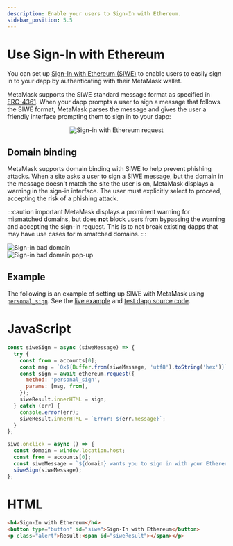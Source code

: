 ```yaml
---
description: Enable your users to Sign-In with Ethereum.
sidebar_position: 5.5
---
```


# Use Sign-In with Ethereum

You can set up [Sign-In with Ethereum (SIWE)](https://docs.login.xyz/) to enable users to easily 
sign in to your dapp by authenticating with their MetaMask wallet.

MetaMask supports the SIWE standard message format as specified in [ERC-4361](https://eips.ethereum.org/EIPS/eip-4361).
When your dapp prompts a user to sign a message that follows the SIWE format,
MetaMask parses the message and gives the user a friendly interface prompting them to sign in to
your dapp:

<p align="center">
    <img src={require("../assets/siwe.png").default} alt="Sign-in with Ethereum request" style={{border: '1px solid black'}} />
</p>

## Domain binding

MetaMask supports domain binding with SIWE to help prevent phishing attacks.
When a site asks a user to sign a SIWE message, but the domain in the message doesn't match the site
the user is on, MetaMask displays a warning in the sign-in interface.
The user must explicitly select to proceed, accepting the risk of a phishing attack.

:::caution important
MetaMask displays a prominent warning for mismatched domains, but does **not** block users from
bypassing the warning and accepting the sign-in request.
This is to not break existing dapps that may have use cases for mismatched domains.
:::

<div class="row">
    <div class="column">
        <img src={require("../assets/siwe-bad-domain.png").default} alt="Sign-in bad domain" style={{border: '1px solid black'}} />
    </div>
    <div class="column">
        <img src={require("../assets/siwe-bad-domain-2.png").default} alt="Sign-in bad domain pop-up" style={{border: '1px solid black'}} />
    </div>
</div>

## Example

The following is an example of setting up SIWE with MetaMask using
[`personal_sign`](/wallet/reference/personal_sign).
See the [live example](https://metamask.github.io/test-dapp/#siwe) and
[test dapp source code](https://github.com/MetaMask/test-dapp).

<!--tabs-->

# JavaScript

```javascript
const siweSign = async (siweMessage) => {
  try {
    const from = accounts[0];
    const msg = `0x${Buffer.from(siweMessage, 'utf8').toString('hex')}`;
    const sign = await ethereum.request({
      method: 'personal_sign',
      params: [msg, from],
    });
    siweResult.innerHTML = sign;
  } catch (err) {
    console.error(err);
    siweResult.innerHTML = `Error: ${err.message}`;
  }
};

siwe.onclick = async () => {
  const domain = window.location.host;
  const from = accounts[0];
  const siweMessage = `${domain} wants you to sign in with your Ethereum account:\n${from}\n\nI accept the MetaMask Terms of Service: https://community.metamask.io/tos\n\nURI: https://${domain}\nVersion: 1\nChain ID: 1\nNonce: 32891757\nIssued At: 2021-09-30T16:25:24.000Z`;
  siweSign(siweMessage);
};
```

# HTML

```html
<h4>Sign-In with Ethereum</h4>
<button type="button" id="siwe">Sign-In with Ethereum</button>
<p class="alert">Result:<span id="siweResult"></span></p>
```

<!--/tabs-->
